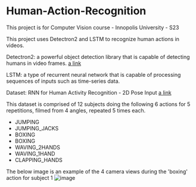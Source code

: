# Human-Action-Recognition
This project is for Computer Vision course - Innopolis University - S23

This project uses Detectron2 and LSTM to recognize human actions in videos. 

Detectron2: a powerful object detection library that is capable of detecting humans in video frames. [a link](https://github.com/facebookresearch/detectron2)

LSTM: a type of recurrent neural network that is capable of processing sequences of inputs such as time-series data.

Dataset: RNN for Human Activity Recognition - 2D Pose Input [a link](https://github.com/stuarteiffert/RNN-for-Human-Activity-Recognition-using-2D-Pose-Input#dataset-overview)

This dataset is comprised of 12 subjects doing the following 6 actions for 5 repetitions, filmed from 4 angles, repeated 5 times each.

 * JUMPING
 * JUMPING_JACKS
 * BOXING
 * BOXING
 * WAVING_2HANDS
 * WAVING_1HAND
 * CLAPPING_HANDS


 The below image is an example of the 4 camera views during the 'boxing' action for subject 1
![image](https://github.com/stuarteiffert/RNN-for-Human-Activity-Recognition-using-2D-Pose-Input/blob/master/images/boxing_all_views.gif)

















